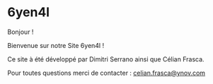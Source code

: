 # 6yen4l

Bonjour ! 

Bienvenue sur notre Site 6yen4l ! 

Ce site à été développé par Dimitri Serrano ainsi que Célian Frasca.

Pour toutes questions merci de contacter : celian.frasca@ynov.com
